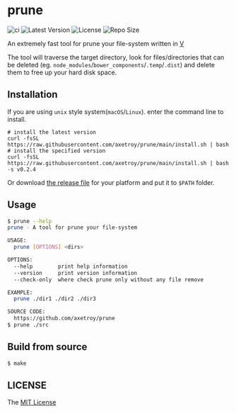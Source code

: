 # prune

![ci](https://github.com/axetroy/prune/workflows/ci/badge.svg)
![Latest Version](https://img.shields.io/github/v/release/axetroy/prune.svg)
![License](https://img.shields.io/github/license/axetroy/prune.svg)
![Repo Size](https://img.shields.io/github/repo-size/axetroy/prune.svg)

An extremely fast tool for prune your file-system written in [V](https://github.com/vlang/v)

The tool will traverse the target directory, look for files/directories that can be deleted (eg. `node_modules`/`bower_components`/`.temp`/`.dist`) and delete them to free up your hard disk space.

## Installation

If you are using `unix` style system(`macOS`/`Linux`). enter the command line to install.

```shell
# install the latest version
curl -fsSL https://raw.githubusercontent.com/axetroy/prune/main/install.sh | bash
# install the specified version
curl -fsSL https://raw.githubusercontent.com/axetroy/prune/main/install.sh | bash -s v0.2.4
```

Or download [the release file](https://github.com/axetroy/prune/releases) for your platform and put it to `$PATH` folder.

## Usage

```sh
$ prune --help
prune - A tool for prune your file-system

USAGE:
  prune [OPTIONS] <dirs>

OPTIONS:
  --help        print help information
  --version     print version information
  --check-only  where check prune only without any file remove

EXAMPLE:
  prune ./dir1 ./dir2 ./dir3

SOURCE CODE:
  https://github.com/axetroy/prune
$ prune ./src
```

## Build from source

```sh
$ make
```

## LICENSE

The [MIT License](LICENSE)
